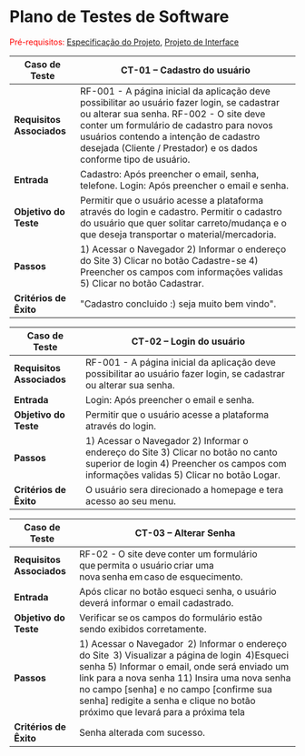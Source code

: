 # Plano de Testes de Software

<span style="color:red">Pré-requisitos: <a href="2-Especificação do Projeto.md"> Especificação do Projeto</a></span>, <a href="3-Projeto de Interface.md"> Projeto de Interface</a>

|Caso de Teste |CT-01 – Cadastro do usuário |
|--------------------|----------------------------------------------------------------------|
|**Requisitos Associados** | RF-001 - A página inicial da aplicação deve possibilitar ao usuário fazer login, se cadastrar ou alterar sua senha. RF-002 - O site deve conter um formulário de cadastro para novos usuários contendo a intenção de cadastro desejada (Cliente / Prestador) e os dados conforme tipo de usuário. |
|**Entrada** | Cadastro: Após preencher o email, senha, telefone. Login: Após preencher o email e senha. |
|**Objetivo do Teste** | Permitir que o usuário acesse a plataforma através do login e cadastro. Permitir o cadastro do usuário que quer solitar carreto/mudança e o que deseja transportar o material/mercadoria.  |
|**Passos** | 1) Acessar o Navegador  2) Informar o endereço do Site  3) Clicar no botão Cadastre-se  4) Preencher os campos com informações validas 5) Clicar no botão Cadastrar. |
|**Critérios de Êxito** | "Cadastro concluido :) seja muito bem vindo". |

|Caso de Teste |CT-02 – Login do usuário |
|--------------------|----------------------------------------------------------------------|
|**Requisitos Associados** | RF-001 - A página inicial da aplicação deve possibilitar ao usuário fazer login, se cadastrar ou alterar sua senha. |
|**Entrada** | Login: Após preencher o email e senha. |
|**Objetivo do Teste** | Permitir que o usuário acesse a plataforma através do login. |
|**Passos** | 1) Acessar o Navegador  2) Informar o endereço do Site  3) Clicar no botão no canto superior de login  4) Preencher os campos com informações validas 5) Clicar no botão Logar. |
|**Critérios de Êxito** | O usuário sera direcionado a homepage e tera acesso ao seu menu. |

|Caso de Teste |CT-03 – Alterar Senha  |
|--------------------|----------------------------------------------------------------------|
|**Requisitos Associados** |RF-02 - O site deve conter um formulário que permita o usuário criar uma nova senha em caso de esquecimento. |
|**Entrada** | Após clicar no botão esqueci senha, o usuário deverá informar o email cadastrado. |
|**Objetivo do Teste** | Verificar se os campos do formulário estão sendo exibidos corretamente.  |
|**Passos** |1) Acessar o Navegador  2) Informar o endereço do Site  3) Visualizar a página de login  4)Esqueci senha 5) Informar o email, onde será enviado um link para a nova senha 11) Insira uma nova senha no campo [senha] e no campo [confirme sua senha] redigite a senha e clique no botão próximo que levará para a próxima tela |
|**Critérios de Êxito** | Senha alterada com sucesso. |
